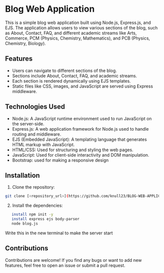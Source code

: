 # Blog Web Application

This is a simple blog web application built using Node.js, Express.js, and EJS. The application allows users to view various sections of the blog, such as About, Contact, FAQ, and different academic streams like Arts, Commerce, PCM (Physics, Chemistry, Mathematics), and PCB (Physics, Chemistry, Biology).

## Features

- Users can navigate to different sections of the blog.
- Sections include About, Contact, FAQ, and academic streams.
- Each section is rendered dynamically using EJS templates.
- Static files like CSS, images, and JavaScript are served using Express middleware.

## Technologies Used

- Node.js: A JavaScript runtime environment used to run JavaScript on the server-side.
- Express.js: A web application framework for Node.js used to handle routing and middleware.
- EJS (Embedded JavaScript): A templating language that generates HTML markup with JavaScript.
- HTML/CSS: Used for structuring and styling the web pages.
- JavaScript: Used for client-side interactivity and DOM manipulation.
- Bootstrap: used for making a responsive design 



## Installation

1. Clone the repository:
```bash
git clone [<repository_url>](https://github.com/knull23/BLOG-WEB-APPLICATION.git)
```
2. Install the dependencies:
```bash
   install npm init -y
   install express ejs body-parser
   node blog.js
```
Write this in the new terminal to make the server start 

## Contributions
Contributions are welcome! If you find any bugs or want to add new features, feel free to open an issue or submit a pull request.


